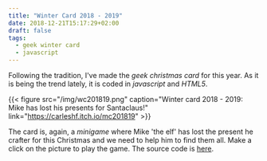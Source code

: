 ```yaml
---
title: "Winter Card 2018 - 2019"
date: 2018-12-21T15:17:29+02:00
draft: false
tags:
  - geek winter card
  - javascript
---
```


Following the tradition, I've made the _geek christmas card_ for this year. As it is being the trend lately, it is coded in _javascript_ and _HTML5_.

{{< figure src="/img/wc201819.png" caption="Winter card 2018 - 2019: Mike has lost his presents for Santaclaus!" link="https://carleshf.itch.io/mc201819" >}}

The card is, again, a _minigame_ where Mike 'the elf' has lost the present he crafter for this Christmas and we need to help him to find them all.
Make a click on the picture to play the game. The source code is [here](https://github.com/carleshf/christmasCards).